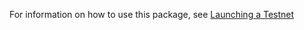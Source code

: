 For information on how to use this package, see [Launching a Testnet](https://github.com/intersectmbo/cardano-node-wiki/wiki/launching-a-testnet)
